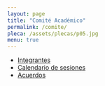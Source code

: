 ```yaml
---
layout: page
title: "Comité Académico"
permalink: /comite/
pleca: /assets/plecas/p05.jpg
menu: true
---
```


 - [Integrantes](/comite/integrantes)
 - [Calendario de sesiones](/comite/calendario)
 - [Acuerdos](/comite/acuerdos)

